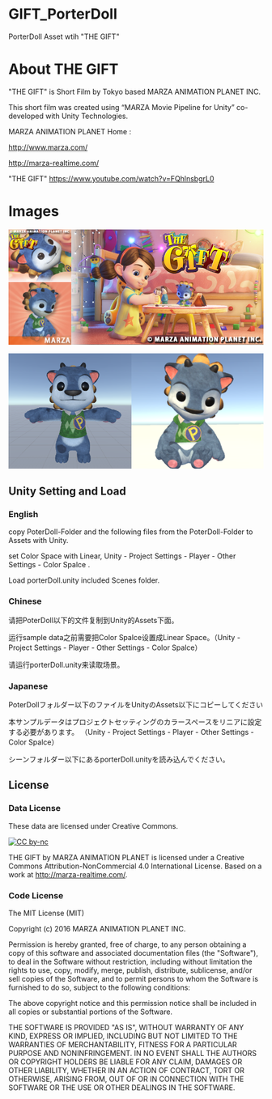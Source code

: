 # GIFT_PorterDoll
PorterDoll Asset wtih "THE GIFT"

# About THE GIFT
"THE GIFT" is  Short Film by Tokyo based MARZA ANIMATION PLANET INC. 

This short film was created using “MARZA Movie Pipeline for Unity” co-developed with Unity Technologies. 


MARZA ANIMATION PLANET Home : 

http://www.marza.com/

http://marza-realtime.com/

"THE GIFT"
https://www.youtube.com/watch?v=FQhlnsbgrL0

# Images

![example](images/imageDolls.png)  


![example](images/Screenshots.png)  


## Unity Setting and Load

### English
copy PoterDoll-Folder and the following files from the PoterDoll-Folder to Assets with Unity.

set Color Space with Linear, Unity - Project Settings - Player - Other Settings - Color Spalce .

Load porterDoll.unity included Scenes folder.


### Chinese
请把PoterDoll以下的文件复制到Unity的Assets下面。

运行sample data之前需要把Color Spalce设置成Linear Space。（Unity - Project Settings - Player - Other Settings - Color Spalce）

请运行porterDoll.unity来读取场景。

### Japanese
PoterDollフォルダー以下のファイルをUnityのAssets以下にコピーしてください

本サンプルデータはプロジェクトセッティングのカラースペースをリニアに設定する必要があります。
（Unity - Project Settings - Player - Other Settings - Color Spalce）

シーンフォルダー以下にあるporterDoll.unityを読み込んでください。


## License

### Data License
These data are licensed under Creative Commons.

[![CC by-nc](https://i.creativecommons.org/l/by-nc/4.0/88x31.png "CC by-nc")](http://creativecommons.org/licenses/by-nc/4.0/)

THE GIFT by MARZA ANIMATION PLANET is licensed under a Creative Commons Attribution-NonCommercial 4.0 International License.
Based on a work at http://marza-realtime.com/.


### Code License
The MIT License (MIT)

Copyright (c) 2016 MARZA ANIMATION PLANET INC. 

Permission is hereby granted, free of charge, to any person obtaining a copy
of this software and associated documentation files (the "Software"), to deal
in the Software without restriction, including without limitation the rights
to use, copy, modify, merge, publish, distribute, sublicense, and/or sell
copies of the Software, and to permit persons to whom the Software is
furnished to do so, subject to the following conditions:

The above copyright notice and this permission notice shall be included in all
copies or substantial portions of the Software.

THE SOFTWARE IS PROVIDED "AS IS", WITHOUT WARRANTY OF ANY KIND, EXPRESS OR
IMPLIED, INCLUDING BUT NOT LIMITED TO THE WARRANTIES OF MERCHANTABILITY,
FITNESS FOR A PARTICULAR PURPOSE AND NONINFRINGEMENT. IN NO EVENT SHALL THE
AUTHORS OR COPYRIGHT HOLDERS BE LIABLE FOR ANY CLAIM, DAMAGES OR OTHER
LIABILITY, WHETHER IN AN ACTION OF CONTRACT, TORT OR OTHERWISE, ARISING FROM,
OUT OF OR IN CONNECTION WITH THE SOFTWARE OR THE USE OR OTHER DEALINGS IN THE
SOFTWARE.


